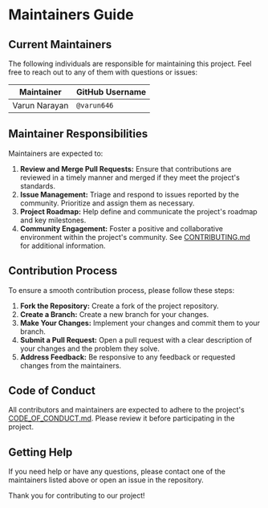 # Maintainers Guide

## Current Maintainers

The following individuals are responsible for maintaining this project. Feel free to reach out to any of them with questions or issues:

| Maintainer        | GitHub Username   |
| ----------------- | ----------------- |
| Varun Narayan     | `@varun646`       |

## Maintainer Responsibilities

Maintainers are expected to:
1. **Review and Merge Pull Requests:** Ensure that contributions are reviewed in a timely manner and merged if they meet the project's standards.
2. **Issue Management:** Triage and respond to issues reported by the community. Prioritize and assign them as necessary.
3. **Project Roadmap:** Help define and communicate the project's roadmap and key milestones.
4. **Community Engagement:** Foster a positive and collaborative environment within the project's community. See [CONTRIBUTING.md](CONTRIBUTING.md) for additional information.

## Contribution Process

To ensure a smooth contribution process, please follow these steps:

1. **Fork the Repository:** Create a fork of the project repository.
2. **Create a Branch:** Create a new branch for your changes.
3. **Make Your Changes:** Implement your changes and commit them to your branch.
4. **Submit a Pull Request:** Open a pull request with a clear description of your changes and the problem they solve.
5. **Address Feedback:** Be responsive to any feedback or requested changes from the maintainers.

## Code of Conduct

All contributors and maintainers are expected to adhere to the project's [CODE_OF_CONDUCT.md](CODE_OF_CONDUCT.md). Please review it before participating in the project.

## Getting Help

If you need help or have any questions, please contact one of the maintainers listed above or open an issue in the repository.

Thank you for contributing to our project!